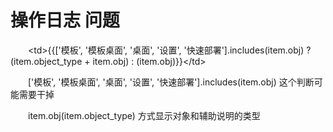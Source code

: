 # 操作日志  问题

　　\<td\>{{\['模板', '模板桌面', '桌面', '设置', '快速部署'\].includes(item.obj) ? (item.object_type + item.obj) : (item.obj)}}\</td\>

　　\['模板', '模板桌面', '桌面', '设置', '快速部署'\].includes(item.obj) 这个判断可能需要干掉

　　item.obj(item.object_type) 方式显示对象和辅助说明的类型
